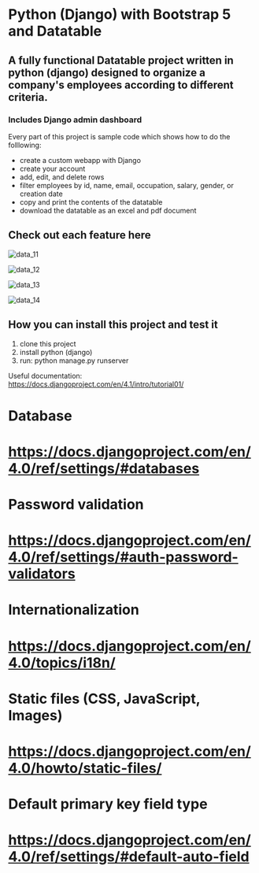 # Python (Django) with Bootstrap 5 and Datatable

## A fully functional Datatable project written in python (django) designed to organize a company's employees according to different criteria.
### Includes Django admin dashboard


Every part of this project is sample code which shows how to do the folllowing:

* create a custom webapp with Django
* create your account 
* add, edit, and delete rows 
* filter employees by id, name, email, occupation, salary, gender, or creation date
* copy and print the contents of the datatable
* download the datatable as an excel and pdf document


## Check out each feature here
![data_11](https://user-images.githubusercontent.com/98499720/210342245-467b5577-00ef-4211-b061-4fc7d821f5a8.gif)

![data_12](https://user-images.githubusercontent.com/98499720/210342259-d6d514bb-8d77-4623-b2e9-2eb6a7aa24e4.gif)

![data_13](https://user-images.githubusercontent.com/98499720/210342267-d1e33235-aaa1-40c9-9a01-f42831b8fbd9.gif)

![data_14](https://user-images.githubusercontent.com/98499720/210342710-8efad14a-e28f-4fe3-9873-f5a04720893f.gif)


## How you can install this project and test it
1. clone this project
2. install python (django)
3. run: python manage.py runserver

Useful documentation: https://docs.djangoproject.com/en/4.1/intro/tutorial01/


# Database
# https://docs.djangoproject.com/en/4.0/ref/settings/#databases

# Password validation
# https://docs.djangoproject.com/en/4.0/ref/settings/#auth-password-validators

# Internationalization
# https://docs.djangoproject.com/en/4.0/topics/i18n/

# Static files (CSS, JavaScript, Images)
# https://docs.djangoproject.com/en/4.0/howto/static-files/

# Default primary key field type
# https://docs.djangoproject.com/en/4.0/ref/settings/#default-auto-field
